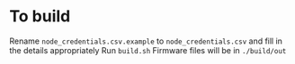 # To build
Rename `node_credentials.csv.example` to `node_credentials.csv` and fill in the details appropriately
Run `build.sh`
Firmware files will be in `./build/out`